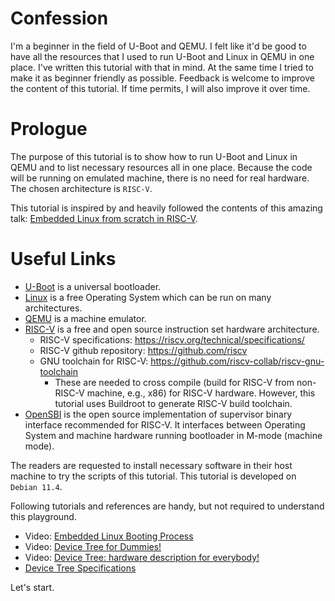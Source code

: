 # Confession

I'm a beginner in the field of U-Boot and QEMU. I felt like it'd be good to have all the resources that I used to run U-Boot and Linux in QEMU in one place. I've written this tutorial with that in mind. At the same time I tried to make it as beginner friendly as possible. Feedback is welcome to improve the content of this tutorial. If time permits, I will also improve it over time.

# Prologue

The purpose of this tutorial is to show how to run U-Boot and Linux in QEMU and to list necessary resources all in one place. Because the code will be running on emulated machine, there is no need for real hardware. The chosen architecture is `RISC-V`.

This tutorial is inspired by and heavily followed the contents of this amazing talk: [Embedded Linux from scratch in RISC-V](https://mirror.cyberbits.eu/fosdem/2021/D.embedded/linux_from_scratch_on_risc_v.webm).

# Useful Links

- [U-Boot](https://www.denx.de/wiki/U-Boot) is a universal bootloader.
- [Linux](https://www.linux.org/) is a free Operating System which can be run on many architectures.
- [QEMU](https://www.qemu.org/) is a machine emulator.
- [RISC-V](https://riscv.org/) is a free and open source instruction set hardware architecture.
  - RISC-V specifications: https://riscv.org/technical/specifications/
  - RISC-V github repository: https://github.com/riscv
  - GNU toolchain for RISC-V: https://github.com/riscv-collab/riscv-gnu-toolchain
    - These are needed to cross compile (build for RISC-V from non-RISC-V machine, e.g., x86) for RISC-V hardware. However, this tutorial uses Buildroot to generate RISC-V build toolchain.
- [OpenSBI](https://github.com/riscv-software-src/opensbi) is the open source implementation of supervisor binary interface recommended for RISC-V. It interfaces between Operating System and machine hardware running bootloader in M-mode (machine mode).

The readers are requested to install necessary software in their host machine to try the scripts of this tutorial. This tutorial is developed on `Debian 11.4`.

Following tutorials and references are handy, but not required to understand this playground.
- Video: [Embedded Linux Booting Process](https://www.youtube.com/watch?v=DV5S_ZSdK0s)
- Video: [Device Tree for Dummies!](https://www.youtube.com/watch?v=m_NyYEBxfn8)
- Video: [Device Tree: hardware description for everybody!](https://www.youtube.com/watch?v=Nz6aBffv-Ek)
- [Device Tree Specifications](https://www.devicetree.org/specifications/)

Let's start.
